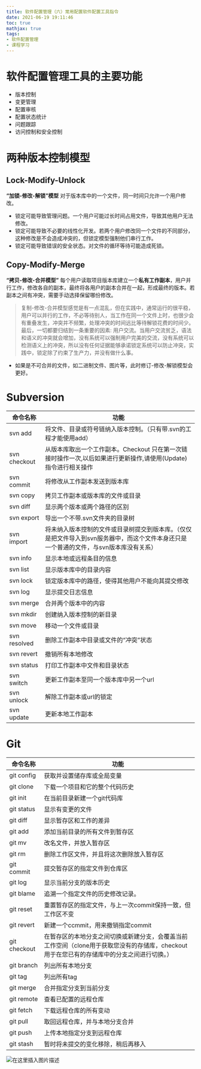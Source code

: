 ```yaml
---
title: 软件配置管理（六）常用配置软件配置工具指令
date: 2021-06-19 19:11:46
toc: true
mathjax: true
tags:
- 软件配置管理
- 课程学习
---
```


# 软件配置管理工具的主要功能
- 版本控制
- 变更管理
- 配置审核
- 配置状态统计
- 问题跟踪
- 访问控制和安全控制
# 两种版本控制模型
## Lock-Modify-Unlock 
**“加锁-修改-解锁”模型**
对于版本库中的一个文件，同一时间只允许一个用户修改。
- 锁定可能导致管理问题。一个用户可能过长时间占用文件，导致其他用户无法修改。
- 锁定可能导致不必要的线性化开发。若两个用户修改同一个文件的不同部分，这种修改是不会造成冲突的，但锁定模型强制他们串行工作。
- 锁定可能导致错误的安全状态。对文件的循环等待可能造成死锁。
## Copy-Modify-Merge
**“拷贝-修改-合并模型”**
每个用户读取项目版本库建立一个**私有工作副本**，用户并行工作，修改各自的副本，最终将各用户的副本合并在一起，形成最终的版本。若副本之间有冲突，需要手动选择保留哪份修改。
> 复制-修改-合并模型感觉是有一点混乱，但在实践中，通常运行的很平稳，用户可以并行的工作，不必等待别人，当工作在同一个文件上时，也很少会有重叠发生，冲突并不频繁，处理冲突的时间远比等待解锁花费的时间少。
> 最后，一切都要归结到一条重要的因素: 用户交流。当用户交流贫乏，语法和语义的冲突就会增加，没有系统可以强制用户完美的交流，没有系统可以检测语义上的冲突，所以没有任何证据能够承诺锁定系统可以防止冲突，实践中，锁定除了约束了生产力，并没有做什么事。

- 如果是不可合并的文件，如二进制文件、图片等，此时修订-修改-解锁模型会更好。

# Subversion
| 命令名称     | 功能                                                         |
| ------------ | ------------------------------------------------------------ |
| svn add      | 将文件、目录或符号链纳入版本控制。（只有带.svn的工程才能使用add） |
| svn checkout | 从版本库取出一个工作副本。Checkout 只在第一次链接时操作一次,以后如果进行更新操作,请使用(Update)指令进行相关操作 |
| svn commit   | 将修改从工作副本发送到版本库                                 |
| svn copy     | 拷贝工作副本或版本库的文件或目录                             |
| svn diff     | 显示两个版本或两个路径的区别                                 |
| svn export   | 导出一个不带.svn文件夹的目录树                               |
| svn import   | 将未纳入版本控制的文件或目录树提交到版本库。（仅仅是把文件导入到svn服务器中，而这个文件本身还只是一个普通的文件，与svn版本库没有关系） |
| svn info     | 显示本地或远程条目的信息                                     |
| svn list     | 显示版本库中的目录内容                                       |
| svn lock     | 锁定版本库中的路径，使得其他用户不能向其提交修改             |
| svn log      | 显示提交日志信息                                             |
| svn merge    | 合并两个版本中的内容                                         |
| svn mkdir    | 创建纳入版本控制的新目录                                     |
| svn move     | 移动一个文件或目录                                           |
| svn resolved | 删除工作副本中目录或文件的“冲突”状态                         |
| svn revert   | 撤销所有本地修改                                             |
| svn status   | 打印工作副本中文件和目录状态                                 |
| svn switch   | 更新工作副本至同一个版本库中另一个url                        |
| svn unlock   | 解除工作副本或url的锁定                                      |
| svn update   | 更新本地工作副本                                             |

# Git
| 命令名称     | 功能                                                         |
| ------------ | ------------------------------------------------------------ |
| git config   | 获取并设置储存库或全局变量                                   |
| git clone    | 下载一个项目和它的整个代码历史                               |
| git init     | 在当前目录新建一个git代码库                                  |
| git status   | 显示有变更的文件                                             |
| git diff     | 显示暂存区和工作的差异                                       |
| git add      | 添加当前目录的所有文件到暂存区                               |
| git mv       | 改名文件，并放入暂存区                                       |
| git rm       | 删除工作区文件，并且将这次删除放入暂存区                     |
| git commit   | 提交暂存区的指定文件到仓库区                                 |
| git log      | 显示当前分支的版本历史                                       |
| git blame    | 追溯一个指定文件的历史修改记录。                             |
| git reset    | 重置暂存区的指定文件，与上一次commit保持一致，但工作区不变   |
| git revert   | 新建一个ccmmit，用来撤销指定commit                           |
| git checkout | 在暂存区的本地分支之间切换或新建分支，会覆盖当前工作空间（clone用于获取您没有的存储库，checkout用于在您已有的存储库中的分支之间进行切换。） |
| git branch   | 列出所有本地分支                                             |
| git tag      | 列出所有tag                                                  |
| git merge    | 合并指定分支到当前分支                                       |
| git remote   | 查看已配置的远程仓库                                         |
| git fetch    | 下载远程仓库的所有变动                                       |
| git pull     | 取回远程仓库，并与本地分支合并                               |
| git push     | 上传本地指定分支到远程仓库                                   |
| git stash    | 暂时将未提交的变化移除，稍后再移入                           |

![在这里插入图片描述](https://raw.githubusercontent.com/buttering/EasyBlogs/master/asset/pictures/f464f31d4a618e6e3d5b9b16e60107ac/b9074ee972fc81ffb1eeaddb05a0002e.jpeg)